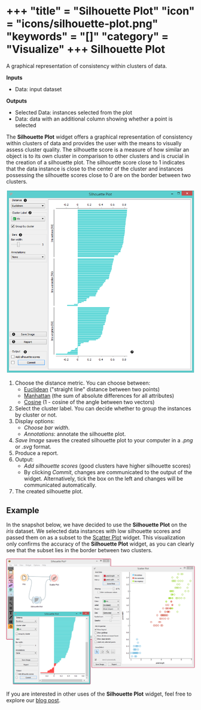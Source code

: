 +++
"title" = "Silhouette Plot"
"icon" = "icons/silhouette-plot.png"
"keywords" = "[]"
"category" = "Visualize"
+++
Silhouette Plot
===============

A graphical representation of consistency within clusters of data.

**Inputs**

- Data: input dataset

**Outputs**

- Selected Data: instances selected from the plot
- Data: data with an additional column showing whether a point is selected

The **Silhouette Plot** widget offers a graphical representation of consistency within clusters of data and provides the user with the means to visually assess cluster quality. The silhouette score is a measure of how similar an object is to its own cluster in comparison to other clusters and is crucial in the creation of a silhouette plot. The silhouette score close to 1 indicates that the data instance is close to the center of the cluster and instances possessing the silhouette scores close to 0 are on the border between two clusters.

![](/images/visualize/SilhouettePlot-stamped.png)

1. Choose the distance metric. You can choose between:
   - [Euclidean](https://en.wikipedia.org/wiki/Euclidean_distance) ("straight line" distance between two points)
   - [Manhattan](https://en.wiktionary.org/wiki/Manhattan_distance) (the sum of absolute differences for all attributes)
   - [Cosine](https://en.wiktionary.org/wiki/Cosine_similarity) (1 - cosine of the angle between two vectors)
2. Select the cluster label. You can decide whether to group the instances by cluster or not.
3. Display options:
   - *Choose bar width*.
   - *Annotations*: annotate the silhouette plot.
4. *Save Image* saves the created silhouette plot to your computer in a *.png* or *.svg* format.
5. Produce a report.
6. Output:
   - *Add silhouette scores* (good clusters have higher silhouette scores)
   - By clicking *Commit*, changes are communicated to the output of the widget. Alternatively, tick the box on the left and changes will be communicated automatically.
7. The created silhouette plot.

Example
-------

In the snapshot below, we have decided to use the **Silhouette Plot** on the *iris* dataset. We selected data instances with low silhouette scores and passed them on as a subset to the [Scatter Plot](/widget-catalog/visualize/scatterplot) widget. This visualization only confirms the accuracy of the **Silhouette Plot** widget, as you can clearly see that the subset lies in the border between two clusters.

![](/images/visualize/SilhouettePlot-Example.png)

If you are interested in other uses of the **Silhouette Plot** widget, feel free to explore our [blog post](http://blog.biolab.si/2016/03/23/all-i-see-is-silhouette/).
